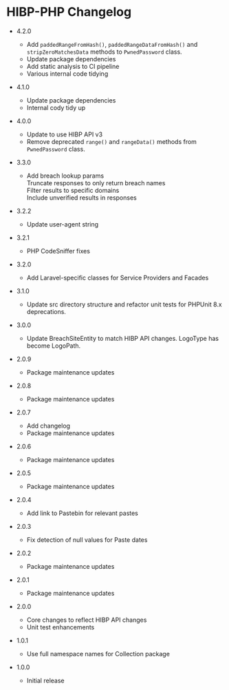 # HIBP-PHP Changelog

- 4.2.0
    - Add `paddedRangeFromHash()`, `paddedRangeDataFromHash()` and `stripZeroMatchesData` methods to `PwnedPassword` class.
    - Update package dependencies
    - Add static analysis to CI pipeline
    - Various internal code tidying

- 4.1.0
    - Update package dependencies
    - Internal cody tidy up
    
- 4.0.0
    - Update to use HIBP API v3
    - Remove deprecated `range()` and `rangeData()` methods from `PwnedPassword` class.
    
- 3.3.0
    - Add breach lookup params  
    Truncate responses to only return breach names  
    Filter results to specific domains  
    Include unverified results in responses
    
- 3.2.2
    - Update user-agent string

- 3.2.1
    - PHP CodeSniffer fixes

- 3.2.0
    - Add Laravel-specific classes for Service Providers and Facades
    
- 3.1.0
    - Update src directory structure and refactor unit tests for PHPUnit 8.x deprecations.

- 3.0.0
    - Update BreachSiteEntity to match HIBP API changes. LogoType has become LogoPath.
    
- 2.0.9
    - Package maintenance updates
    
- 2.0.8
    - Package maintenance updates
    
- 2.0.7
    - Add changelog
    - Package maintenance updates
    
- 2.0.6
    - Package maintenance updates
    
- 2.0.5
    - Package maintenance updates
    
- 2.0.4
    - Add link to Pastebin for relevant pastes
    
- 2.0.3
    - Fix detection of null values for Paste dates
    
- 2.0.2
    - Package maintenance updates
    
- 2.0.1
    - Package maintenance updates
    
- 2.0.0
    - Core changes to reflect HIBP API changes
    - Unit test enhancements

- 1.0.1
    - Use full namespace names for Collection package

- 1.0.0
    - Initial release
